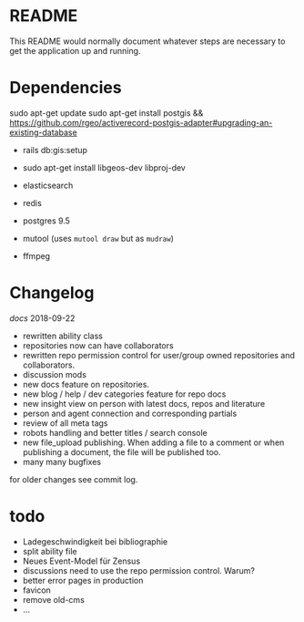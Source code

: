 # README

This README would normally document whatever steps are necessary to get the
application up and running.

# Dependencies
sudo apt-get update
sudo apt-get install postgis
&& https://github.com/rgeo/activerecord-postgis-adapter#upgrading-an-existing-database
* rails db:gis:setup
* sudo apt-get install libgeos-dev libproj-dev

* elasticsearch
* redis
* postgres 9.5
* mutool (uses `mutool draw` but as `mudraw`)
* ffmpeg


# Changelog
*docs* 2018-09-22
* rewritten ability class
* repositories now can have collaborators
* rewritten repo permission control for user/group owned repositories and collaborators.
* discussion mods 
* new docs feature on repositories.
* new blog / help / dev categories feature for repo docs
* new insight view on person with latest docs, repos and literature
* person and agent connection and corresponding partials
* review of all meta tags
* robots handling and better titles / search console
* new file_upload publishing. When adding a file to a comment or when publishing a document, the file will be published too.
* many many bugfixes

for older changes see commit log.


# todo
* Ladegeschwindigkeit bei bibliographie
* split ability file
* Neues Event-Model für Zensus
* discussions need to use the repo permission control. Warum?
* better error pages in production
* favicon
* remove old-cms
* ...